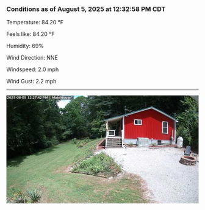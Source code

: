 ### Conditions as of August 5, 2025 at 12:32:58 PM CDT 

Temperature: 84.20 &deg;F

Feels like: 84.20 &deg;F

Humidity: 69%

Wind Direction: NNE

Windspeed: 2.0 mph

Wind Gust: 2.2 mph

---

<img src="./images/latest.jpeg"/>

